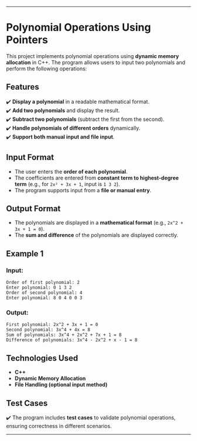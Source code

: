 
---

# **Polynomial Operations Using Pointers**  
This project implements polynomial operations using **dynamic memory allocation** in C++. The program allows users to input two polynomials and perform the following operations:  

## **Features**  
✔️ **Display a polynomial** in a readable mathematical format.  
✔️ **Add two polynomials** and display the result.  
✔️ **Subtract two polynomials** (subtract the first from the second).  
✔️ **Handle polynomials of different orders** dynamically.  
✔️ **Support both manual input and file input**.  

## **Input Format**  
- The user enters the **order of each polynomial**.  
- The coefficients are entered from **constant term to highest-degree term** (e.g., for `2x² + 3x + 1`, input is `1 3 2`).  
- The program supports input from a **file or manual entry**.  

## **Output Format**  
- The polynomials are displayed in a **mathematical format** (e.g., `2x^2 + 3x + 1 = 0`).  
- The **sum and difference** of the polynomials are displayed correctly.  

## **Example 1**  
### **Input:**  
```
Order of first polynomial: 2  
Enter polynomial: 0 1 3 2  
Order of second polynomial: 4  
Enter polynomial: 8 0 4 0 0 3  
```  
### **Output:**  
```
First polynomial: 2x^2 + 3x + 1 = 0  
Second polynomial: 3x^4 + 4x = 8  
Sum of polynomials: 3x^4 + 2x^2 + 7x + 1 = 8  
Difference of polynomials: 3x^4 - 2x^2 + x - 1 = 8  
```  

## **Technologies Used**  
- **C++**
- **Dynamic Memory Allocation**  
- **File Handling (optional input method)**  


## **Test Cases**  
✔️ The program includes **test cases** to validate polynomial operations, ensuring correctness in different scenarios.

---
